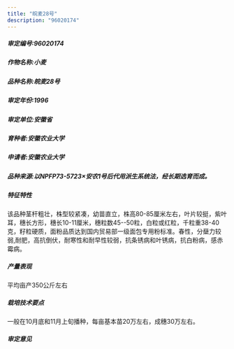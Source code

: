 ```yaml
---
title: "皖麦28号"
description: "96020174"
---
```

##### 审定编号:96020174

##### 作物名称:小麦

##### 品种名称:皖麦28号

##### 审定年份:1996

##### 审定单位:安徽省

##### 育种者:安徽农业大学

##### 申请者:安徽农业大学

##### 品种来源:以NPFP73-5723×安农1号后代用派生系统法，经长期选育而成。

##### 特征特性
该品种茎杆粗壮，株型较紧凑，幼苗直立，株高80-85厘米左右，叶片较挺，紫叶耳，穗长方形，穗长10-11厘米，穗粒数45--50粒，白粒或红粒，千粒重38-40克，籽粒硬质，面粉品质达到国内贸易部一级面包专用粉标准。春性，分蘖力较弱,耐肥，高抗倒伏，耐寒性和耐早性较弱，抗条锈病和叶锈病，抗白粉病，感赤霉病。

##### 产量表现
平均亩产350公斤左右

##### 栽培技术要点
一般在10月底和11月上旬播种，每亩基本苗20万左右，成穗30万左右。

##### 审定意见

